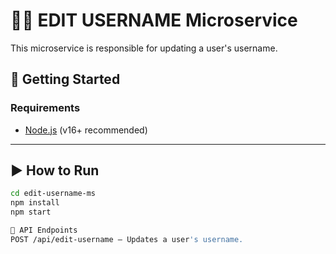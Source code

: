# 🧑‍💻 EDIT USERNAME Microservice

This microservice is responsible for updating a user's username.

## 🚀 Getting Started

### Requirements

- [Node.js](https://nodejs.org/) (v16+ recommended)

---

## ▶️ How to Run

```bash
cd edit-username-ms
npm install
npm start

🔄 API Endpoints
POST /api/edit-username – Updates a user's username.